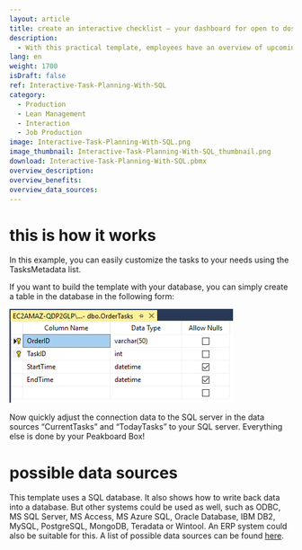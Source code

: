 ```yaml
---
layout: article
title: create an interactive checklist – your dashboard for open to dos 
description: 
  - With this practical template, employees have an overview of upcoming tasks at all times and they can manage orders or projects even more efficiently. In addition, the upcoming tasks to be completed are displayed and they can directly see how much time has been scheduled for the task. If the Peakboard Box is connected to a touchscreen, it is also possible to record how long it takes for a task to be completed. With a click on the touchscreen, this information is saved in an SQL server and helps you to optimize processes in the long term. Download now for free! 
lang: en
weight: 1700
isDraft: false
ref: Interactive-Task-Planning-With-SQL
category:
  - Production
  - Lean Management
  - Interaction
  - Job Production
image: Interactive-Task-Planning-With-SQL.png
image_thumbnail: Interactive-Task-Planning-With-SQL_thumbnail.png
download: Interactive-Task-Planning-With-SQL.pbmx
overview_description:
overview_benefits:
overview_data_sources:
---
```

# this is how it works 

In this example, you can easily customize the tasks to your needs using the TasksMetadata list.

If you want to build the template with your database, you can simply create a table in the database in the following form: 

![](img/SQL-Database-Overview.png)

Now quickly adjust the connection data to the SQL server in the data sources “CurrentTasks” and “TodayTasks” to your SQL server. Everything else is done by your Peakboard Box!


# possible data sources

This template uses a SQL database. It also shows how to write back data into a database. But other systems could be used as well, such as ODBC, MS SQL Server, MS Access, MS Azure SQL, Oracle Database, IBM DB2, MySQL, PostgreSQL, MongoDB, Teradata or Wintool. An ERP system could also be suitable for this. A list of possible data sources can be found [here](https://peakboard.com/en/interfaces/).
